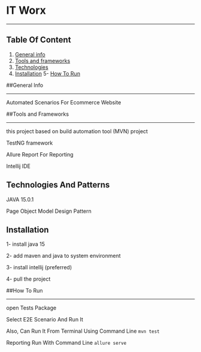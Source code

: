 # IT Worx
 *** 
## Table Of Content 
1. [General info](#General-Info)
2. [Tools and frameworks](#tools-and-frameworks)
3. [Technologies](#technologies)
4. [Installation](#installation)
5- [How To Run](#How-To-Run)

##General Info 
***
Automated Scenarios For Ecommerce Website

##Tools and Frameworks
***
this project based on build automation tool (MVN) project

 TestNG framework
 
 Allure Report For Reporting  
 
 Intellij IDE

## Technologies And Patterns
JAVA 15.0.1

Page Object Model Design Pattern

## Installation
1- install java 15 

2- add maven and java to system environment 

3- install intellij (preferred)

4- pull the project 

##How To Run 
***
open Tests Package 

Select E2E Scenario And Run It 

Also, Can Run It From Terminal Using Command Line `mvn test`

Reporting Run With Command Line `allure serve`




